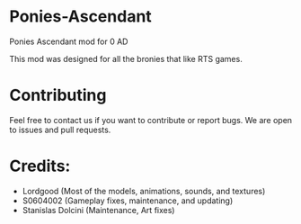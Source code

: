 Ponies-Ascendant
================

Ponies Ascendant mod for 0 AD

This mod was designed for all the bronies that like RTS games.

# Contributing

Feel free to contact us if you want to contribute or report bugs. We are open to issues and pull requests.

# Credits:

- Lordgood (Most of the models, animations, sounds, and textures)
- S0604002 (Gameplay fixes, maintenance, and updating)
- Stanislas Dolcini (Maintenance, Art fixes)

